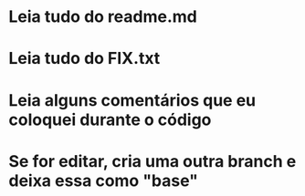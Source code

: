 # Leia tudo do readme.md
# Leia tudo do FIX.txt
# Leia alguns comentários que eu coloquei durante o código

# **Se for editar, cria uma outra branch e deixa essa como "base"**